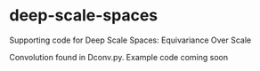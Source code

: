 # deep-scale-spaces
Supporting code for Deep Scale Spaces: Equivariance Over Scale

Convolution found in Dconv.py. Example code coming soon
